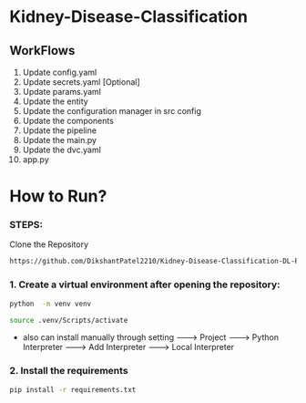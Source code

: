 # Kidney-Disease-Classification

## WorkFlows

1. Update config.yaml
2. Update secrets.yaml [Optional]
3. Update params.yaml
4. Update the entity
5. Update the configuration manager in src config
6. Update the components
7. Update the pipeline
8. Update the main.py
9. Update the dvc.yaml
10. app.py

#  How to Run?

###  STEPS:

Clone the Repository
```  bash
https://github.com/DikshantPatel2210/Kidney-Disease-Classification-DL-Project
```

### 1. Create a virtual environment after opening the repository:

```bash
python  -m venv venv 
```

```bash
source .venv/Scripts/activate
```
- also can install manually through setting ---> Project ---> Python Interpreter ---> Add Interpreter ---> Local Interpreter

### 2. Install the requirements

```bash
pip install -r requirements.txt
```